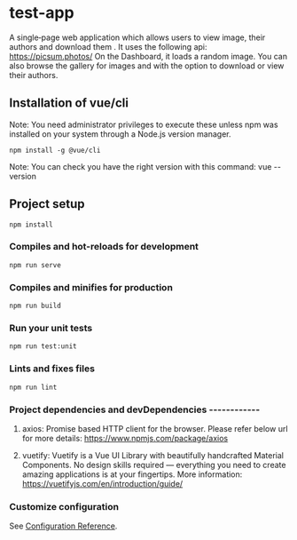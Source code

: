 # test-app

A single‐page web application which allows users to view image, their authors and download them .
It uses the following  api: https://picsum.photos/
On the Dashboard, it loads a random image. You can also browse the gallery for images and with the option to download or view their authors.


## Installation of vue/cli
Note: You need administrator privileges to execute these unless npm was installed on your system through a Node.js version manager.

```
npm install -g @vue/cli

```
Note: You can check you have the right version with this command:
vue --version

## Project setup
```
npm install
```

### Compiles and hot-reloads for development
```
npm run serve
```

### Compiles and minifies for production
```
npm run build
```

### Run your unit tests
```
npm run test:unit
```

### Lints and fixes files
```
npm run lint
```


### Project dependencies and devDependencies ------------
1. axios:
   Promise based HTTP client for the browser.
   Please refer below url for more details:
   https://www.npmjs.com/package/axios   

2. vuetify:
   Vuetify is a Vue UI Library with beautifully handcrafted Material Components. No design skills required — everything you need to create amazing applications is at your fingertips. More information:
   https://vuetifyjs.com/en/introduction/guide/


### Customize configuration
See [Configuration Reference](https://cli.vuejs.org/config/).
